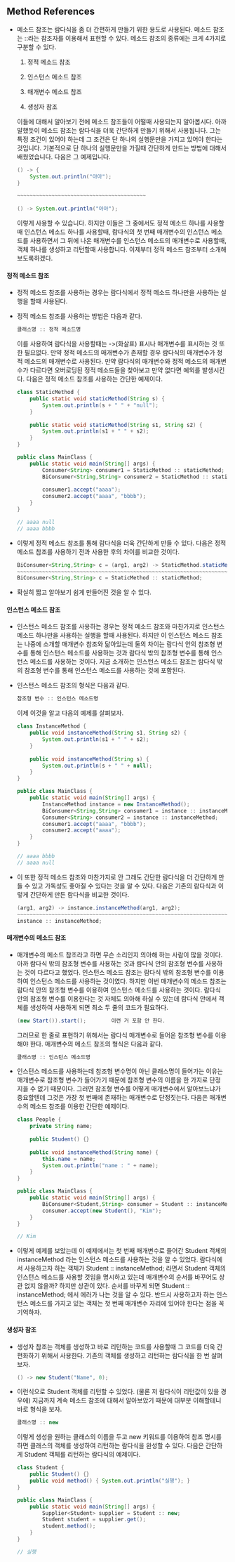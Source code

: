 ## Method References

- 메소드 참조는 람다식을 좀 더 간편하게 만들기 위한 용도로 사용된다.
  메소드 참조는 ::라는 참조자를 이용해서 표현할 수 있다.
  메소드 참조의 종류에는 크게 4가지로 구분할 수 있다.

  1. 정적 메소드 참조

  2. 인스턴스 메소드 참조
  3. 매개변수 메소드 참조
  4. 생성자 참조

  이들에 대해서 알아보기 전에 메소드 참조들이 어떨때 사용되는지 알아봅시다.
  아까 말했듯이 메소드 참조는 람다식을 더욱 간단하게 만들기 위해서 사용됩니다.
  그는 특정 조건이 있어야 하는데 그 조건은 단 하나의 실행문만을 가지고 있어야 한다는 것입니다.
  기본적으로 단 하나의 실행문만을 가질때 간단하게 만드는 방법에 대해서 배웠었습니다.
  다음은 그 예제입니다.

  ```java
  () -> {
      System.out.println("아아");
  }
  
  ~~~~~~~~~~~~~~~~~~~~~~~~~~~~~~~~~~~~~~~~~
      
  () -> System.out.println("아아");
  ```

  이렇게 사용할 수 있습니다.
  하지만 이들은 그 중에서도 정적 메소드 하나를 사용할때
  인스턴스 메소드 하나를 사용할때,
  람다식의 첫 번째 매개변수의 인스턴스 메소드를 사용하면서 그 뒤에 나온 매개변수를 인스턴스 메소드의
  매개변수로 사용할때,
  객체 하나를 생성하고 리턴할때 사용합니다.
  이제부터 정적 메소드 참조부터 소개해보도록하겠다.



#### 정적 메소드 참조

- 정적 메소드 참조를 사용하는 경우는
  람다식에서 정적 메소드 하나만을 사용하는 실행을 할때 사용된다.

- 정적 메소드 참조를 사용하는 방법은 다음과 같다.

  ```java
  클래스명 :: 정적 메소드명
  ```

  이를 사용하여 람다식을 사용할때는 ->(화살표) 표시나 매개변수를 표시하는 것 또한 필요없다.
  만약 정적 메소드의 매개변수가 존재할 경우 람다식의 매개변수가 정적 메소드의 매개변수로 사용된다.
  만약 람다식의 매개변수와 정적 메소드의 매개변수가 다르다면 오버로딩된 정적 메소드들을 찾아보고
  만약 없다면 예외를 발생시킨다.
  다음은 정적 메소드 참조를 사용하는 간단한 예제이다.

  ```java
  class StaticMethod {
      public static void staticMethod(String s) {
          System.out.println(s + " " + "null");
      }
      
      public static void staticMethod(String s1, String s2) {
          System.out.println(s1 + " " + s2);
      }
  }
  
  public class MainClass {
      public static void main(String[] args) {
          Consumer<String> consumer1 = StaticMethod :: staticMethod;
          BiConsumer<String,String> consumer2 = StaticMethod :: staticMethod;
          
          consumer1.accept("aaaa");
          consumer2.accept("aaaa", "bbbb");
      }
  }
  
  // aaaa null
  // aaaa bbbb
  ```

- 이렇게 정적 메소드 참조를 통해 람다식을 더욱 간단하게 만들 수 있다.
  다음은 정적 메소드 참조를 사용하기 전과 사용한 후의 차이를 비교한 것이다.

  ```java
  BiConsumer<String,String> c = (arg1, arg2) -> StaticMethod.staticMethod(arg1, arg2);
  ~~~~~~~~~~~~~~~~~~~~~~~~~~~~~~~~~~~~~~~~~~~~~~~~~~~~~~~~~~~~~~~~~~~~~~~~~~~~~~~~~~~~~~
  BiConsumer<String,String> c = StaticMethod :: staticMethod;
  ```

- 확실히 짧고 알아보기 쉽게 만들어진 것을 알 수 있다.



#### 인스턴스 메소드 참조

- 인스턴스 메소드 참조를 사용하는 경우는 정적 메소드 참조와 마찬가지로
  인스턴스 메소드 하나만을 사용하는 실행을 할때 사용된다.
  하지만 이 인스턴스 메소드 참조는 나중에 소개할 매개변수 참조와 닮아있는데
  둘의 차이는 람다식 안의 참조형 변수를 통해 인스턴스 메소드를 사용하는 것과
  람다식 밖의 참조형 변수를 통해 인스턴스 메소드를 사용하는 것이다.
  지금 소개하는 인스턴스 메소드 참조는
  람다식 밖의 참조형 변수를 통해 인스턴스 메소드를 사용하는 것에 포함된다.

- 인스턴스 메소드 참조의 형식은 다음과 같다.

  ```java
  참조형 변수 :: 인스턴스 메소드명
  ```

  이제 이것을 알고 다음의 예제를 살펴보자.

  ```java
  class InstanceMethod {
      public void instanceMethod(String s1, String s2) {
          System.out.println(s1 + " " + s2);
      }
      
      public void instanceMethod(String s) {
          System.out.println(s + " " + null);
      }
  }
  
  public class MainClass {
      public static void main(String[] args) {
          InstanceMethod instance = new InstanceMethod();
          BiConsumer<String,String> consumer1 = instance :: instanceMethod;
          Consumer<String> consumer2 = instance :: instanceMethod;
          consumer1.accept("aaaa", "bbbb");
          consumer2.accept("aaaa");
      }
  }
  
  // aaaa bbbb
  // aaaa null
  ```

- 이 또한 정적 메소드 참조와 마찬가지로 안 그래도 간단한 람다식을 더 간단하게 만들 수 있고
  가독성도 좋아질 수 있다는 것을 알 수 있다.
  다음은 기존의 람다식과 이렇게 간단하게 만든 람다식을 비교한 것이다.

  ```java
  (arg1, arg2) -> instance.instanceMethod(arg1, arg2);
  ~~~~~~~~~~~~~~~~~~~~~~~~~~~~~~~~~~~~~~~~~~~~~~~~~~~~~~~~~~~~~~~~~~~~~~~~~~~~~~~~~~~~~~
  instance :: instanceMethod;
  ```



#### 매개변수의 메소드 참조

- 매개변수의 메소드 참조라고 하면 무슨 소리인지 의아해 하는 사람이 많을 것이다.
  아까 람다식 밖의 참조형 변수를 사용하는 것과 람다식 안의 참조형 변수를 사용하는 것이 다르다고 했었다.
  인스턴스 메소드 참조는 람다식 밖의 참조형 변수를 이용하여 인스턴스 메소드를 사용하는 것이였다.
  하지만 이번 매개변수의 메소드 참조는
  람다식 안의 참조형 변수를 이용하여 인스턴스 메소드를 사용하는 것이다.
  람다식 안의 참조형 변수를 이용한다는 것 자체도 의아해 하실 수 있는데
  람다식 안에서 객체를 생성하여 사용하게 되면 최소 두 줄의 코드가 필요하다.

  ```java
  (new Start()).start();		이런 거 포함 안 한다.
  ```

  그러므로 한 줄로 표현하기 위해서는 람다식 매개변수로 들어온 참조형 변수를 이용해야 한다.
  매개변수의 메소드 참조의 형식은 다음과 같다.

  ```java
  클래스명 :: 인스턴스 메소드명
  ```

- 인스턴스 메소드를 사용하는데 참조형 변수명이 아닌 클래스명이 들어가는 이유는
  매개변수로 참조형 변수가 들어가기 때문에 참조형 변수의 이름을 한 가지로 단정 지을 수 없기 때문이다.
  그러면 참조형 변수를 어떻게 매개변수에서 알아보느냐가 중요할텐데
  그것은 가장 첫 번째에 존재하는 매개변수로 단정짓는다.
  다음은 매개변수의 메소드 참조를 이용한 간단한 예제이다.

  ```java
  class People {
      private String name;
      
      public Student() {}
      
      public void instanceMethod(String name) {
          this.name = name;
          System.out.println("name : " + name);
      }
  }
  
  public class MainClass {
      public static void main(String[] args) {
          BiConsumer<Student,String> consumer = Student :: instanceMethod;
          consumer.accept(new Student(), "Kim");
      }
  }
  
  // Kim
  ```

- 이렇게 예제를 보았는데
  이 예제에서는 첫 번째 매개변수로 들어간 Student 객체의 instanceMethod 라는
  인스턴스 메소드를 사용하는 것을 알 수 있었다.
  람다식에서 사용하고자 하는 객체가 Student :: instanceMethod; 라면서
  Student 객체의 인스턴스 메소드를 사용할 것임을 명시하고 있는데 매개변수의 순서를 바꾸어도
  상관 없지 않을까?
  하지만 상관이 있다.
  순서를 바꾸게 되면 Student :: instanceMethod; 에서 에러가 나는 것을 알 수 있다.
  반드시 사용하고자 하는 인스턴스 메소드를 가지고 있는 객체는
  첫 번째 매개변수 자리에 있어야 한다는 점을 꼭 기억하자.



#### 생성자 참조

- 생성자 참조는 객체를 생성하고 바로 리턴하는 코드를 사용할때
  그 코드를 더욱 간편화하기 위해서 사용한다.
  기존의 객체를 생성하고 리턴하는 람다식을 한 번 살펴보자.

  ```java
  () -> new Student("Name", 0);
  ```

- 이런식으로 Student 객체를 리턴할 수 있었다. (물론 저 람다식이 리턴값이 있을 경우에)
  지금까지 계속 메소드 참조에 대해서 알아보았기 때문에 대부분 이해할테니 바로 형식을 보자.

  ```java
  클래스명 :: new
  ```

  이렇게 생성을 원하는 클래스의 이름을 두고 new 키워드를 이용하여 참조 명시를 하면
  클래스의 객체를 생성하여 리턴하는 람다식을 완성할 수 있다.
  다음은 간단하게 Student 객체를 리턴하는 람다식의 예제이다.

  ```java
  class Student {
      public Student() {}
      public void method() { System.out.println("실행"); }
  }
  
  public class MainClass {
      public static void main(String[] args) {
          Supplier<Student> supplier = Student :: new;
          Student student = supplier.get();
          student.method();
      }
  }
  
  // 실행
  ```